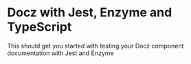 # Docz with Jest, Enzyme and TypeScript

This should get you started with testing your Docz component documentation with
Jest and Enzyme
